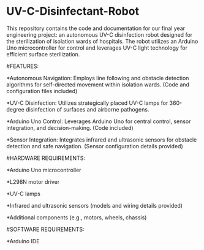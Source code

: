 # UV-C-Disinfectant-Robot
This repository contains the code and documentation for our final year engineering project: an autonomous UV-C disinfection robot designed for the sterilization of isolation wards of hospitals. 
The robot utilizes an Arduino Uno microcontroller for control and leverages UV-C light technology for efficient surface sterilization.

#FEATURES:

*Autonomous Navigation: Employs line following and obstacle detection algorithms for self-directed movement within isolation wards. (Code and configuration files included)

*UV-C Disinfection: Utilizes strategically placed UV-C lamps for 360-degree disinfection of surfaces and airborne pathogens.

*Arduino Uno Control: Leverages Arduino Uno for central control, sensor integration, and decision-making. (Code included)

*Sensor Integration: Integrates infrared and ultrasonic sensors for obstacle detection and safe navigation. (Sensor configuration details provided)

#HARDWARE REQUIREMENTS:

*Arduino Uno microcontroller

*L298N motor driver

*UV-C lamps

*Infrared and ultrasonic sensors (models and wiring details provided)

*Additional components (e.g., motors, wheels, chassis)

#SOFTWARE REQUIREMENTS:

*Arduino IDE
